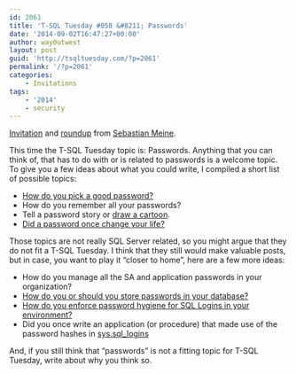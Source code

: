 ```yaml
---
id: 2061
title: 'T-SQL Tuesday #058 &#8211; Passwords'
date: '2014-09-02T16:47:27+00:00'
author: way0utwest
layout: post
guid: 'http://tsqltuesday.com/?p=2061'
permalink: '/?p=2061'
categories:
    - Invitations
tags:
    - '2014'
    - security
---
```


[Invitation](http://sqlity.net/en/2559/tsql2sday-58-invite/) and [roundup](http://sqlity.net/en/2566/tsql2sday-58-roundup/) from [Sebastian Meine](http://sqlity.net/en/blog/).

<div class="hfeed" id="wrapper"><div class="inner contentpage"><div class="colthreefourths leftcol"><div>This time the T-SQL Tuesday topic is: Passwords. Anything that you can think of, that has to do with or is related to passwords is a welcome topic. To give you a few ideas about what you could write, I compiled a short list of possible topics:

- [How do you pick a good password?](http://sqlity.net/en/2361/good-passwords/)
- How do you remember all your passwords?
- Tell a password story or [draw a cartoon](http://www.networkcomputing.com/cartoon-daily-drill/d/d-id/1234811?image_number=1).
- [Did a password once change your life?](https://medium.com/@manicho/how-a-password-changed-my-life-7af5d5f28038)

Those topics are not really SQL Server related, so you might argue that they do not fit a T-SQL Tuesday. I think that they still would make valuable posts, but in case, you want to play it “closer to home”, here are a few more ideas:

- How do you manage all the SA and application passwords in your organization?
- [How do you or should you store passwords in your database?](http://sqlity.net/en/2460/sql-password-hash/)
- [How do you enforce password hygiene for SQL Logins in your environment?](http://sqlity.net/en/2455/pwdcompare/)
- Did you once write an application (or procedure) that made use of the password hashes in [sys.sql\_logins](http://sqlity.net/en/2327/sys-sql_logins/)

And, if you still think that “passwords” is not a fitting topic for T-SQL Tuesday, write about why you think so.

</div></div></div></div>